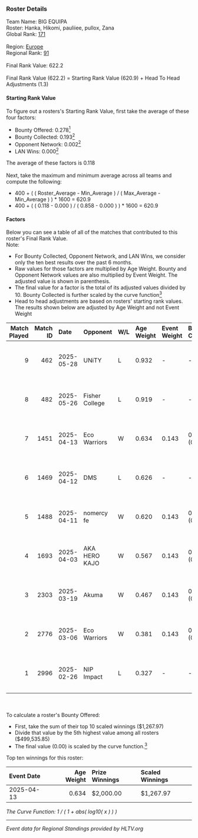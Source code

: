 ### Roster Details<br />
Team Name: BIG EQUIPA<br />
Roster: Hanka, Hikomi, pauliiee, pullox, Zana<br />
Global Rank: [171](../../standings_global_2025_07_07.md)<br />
<br />
Region: [Europe]( ../../standings_europe_2025_07_07.md)<br />
Regional Rank: [91]( ../../standings_europe_2025_07_07.md)<br />
<br />
Final Rank Value:  622.2<br />
<br />
Final Rank Value (622.2) = Starting Rank Value (620.9) + Head To Head Adjustments (1.3)<br />

#### Starting Rank Value<br />
To figure out a rosters's Starting Rank Value, first take the average of these four factors:<br />
- Bounty Offered: 0.278[<sup>1</sup>](#table2)
- Bounty Collected: 0.193[<sup>2</sup>](#table1)
- Opponent Network: 0.002[<sup>2</sup>](#table1)
- LAN Wins: 0.000[<sup>2</sup>](#table1)

The average of these factors is 0.118<br />
<br />
Next, take the maximum and minimum average across all teams and compute the following:<br />
- 400 + ( ( Roster_Average - Min_Average ) / ( Max_Average - Min_Average ) ) * 1600 = 620.9
- 400 + ( ( 0.118 - 0.000 ) / ( 0.858 - 0.000 ) ) * 1600 = 620.9


#### Factors<br />
Below you can see a table of all of the matches that contributed to this roster's Final Rank Value.<br />
Note:<br />

- For Bounty Collected, Opponent Network, and LAN Wins, we consider only the ten best results over the past 6 months.
- Raw values for those factors are multiplied by Age Weight. Bounty and Opponent Network values are also multiplied by Event Weight. The adjusted value is shown in parenthesis.
- The final value for a factor is the total of its adjusted values divided by 10. Bounty Collected is further scaled by the curve function[<sup>3</sup>](#curveFunction)
- Head to head adjustments are based on rosters' starting rank values. The results shown below are adjusted by Age Weight and not Event Weight
<span id="table1"></span><br />


| Match Played | Match ID | Date       | Opponent       | W/L | Age Weight | Event Weight | Bounty Collected | Opponent Network | LAN Wins  | H2H Adj. | Roster                                  |
| -: | -: | :- | :- | :- | :- | :- | :- | :- | :- | -: | :- |
|            9 |      462 | 2025-05-28 | UNiTY          | L   | 0.932      | -            | -                | -                | -         |   -13.05 | Hanka, Hikomi, pauliiee, pullox, Zana   |
|            8 |      482 | 2025-05-26 | Fisher College | L   | 0.919      | -            | -                | -                | -         |   -11.33 | Angelka, Hikomi, pauliiee, pullox, Zana |
|            7 |     1451 | 2025-04-13 | Eco Warriors   | W   | 0.634      | 0.143        | 0.002 (0.000)    | 0.094 (0.008)    | 0 (0.000) |    10.37 | Hanka, JennyR, pauliiee, pullox, Zana   |
|            6 |     1469 | 2025-04-12 | DMS            | L   | 0.626      | -            | -                | -                | -         |    -9.79 | Hanka, JennyR, pauliiee, pullox, Zana   |
|            5 |     1488 | 2025-04-11 | nomercy fe     | W   | 0.620      | 0.143        | 0.001 (0.000)    | 0.008 (0.001)    | 0 (0.000) |     6.15 | Hanka, JennyR, pauliiee, pullox, Zana   |
|            4 |     1693 | 2025-04-03 | AKA HERO KAJO  | W   | 0.567      | 0.143        | 0.002 (0.000)    | 0.055 (0.004)    | 0 (0.000) |     8.16 | Hanka, JennyR, pauliiee, pullox, Zana   |
|            3 |     2303 | 2025-03-19 | Akuma          | W   | 0.467      | 0.143        | 0.002 (0.000)    | 0.024 (0.002)    | 0 (0.000) |     6.80 | Hanka, JennyR, pauliiee, pullox, Zana   |
|            2 |     2776 | 2025-03-06 | Eco Warriors   | W   | 0.381      | 0.143        | 0.002 (0.000)    | 0.094 (0.005)    | 0 (0.000) |     6.37 | Hanka, JennyR, pauliiee, pullox, Zana   |
|            1 |     2996 | 2025-02-26 | NIP Impact     | L   | 0.327      | -            | -                | -                | -         |    -2.34 | Hanka, JennyR, pauliiee, pullox, Zana   |

<br />
<span id="table2"></span><br />
To calculate a roster's Bounty Offered:<br />

- First, take the sum of their top 10 scaled winnings ($1,267.97)
- Divide that value by the 5th highest value among all rosters ($499,535.85)
- The final value (0.00) is scaled by the curve function.[<sup>3</sup>](#curveFunction)

Top ten winnings for this roster:<br />

| Event Date | Age Weight | Prize Winnings | Scaled Winnings |
| :- | -: | :- | :- |
| 2025-04-13 |      0.634 | $2,000.00      | $1,267.97       |


<span id="curveFunction"></span>_The Curve Function: 1 / ( 1 + abs( log10( x ) ) )_<br />

---
_Event data for Regional Standings provided by HLTV.org_<br />
